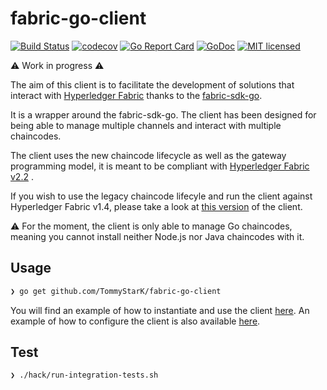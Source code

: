 # fabric-go-client

[![Build Status](https://travis-ci.org/TommyStarK/fabric-go-client.svg?branch=master)](https://travis-ci.org/TommyStarK/fabric-go-client)
[![codecov](https://codecov.io/gh/TommyStarK/fabric-go-client/branch/master/graph/badge.svg)](https://codecov.io/gh/TommyStarK/fabric-go-client)
[![Go Report Card](https://goreportcard.com/badge/github.com/TommyStarK/fabric-go-client)](https://goreportcard.com/report/github.com/TommyStarK/fabric-go-client)
[![GoDoc](https://godoc.org/github.com/TommyStarK/fabric-go-client?status.svg)](https://godoc.org/github.com/TommyStarK/fabric-go-client)
[![MIT licensed](https://img.shields.io/badge/license-MIT-blue.svg)](./LICENSE)

:warning: Work in progress :warning:

The aim of this client is to facilitate the development of solutions that interact with [Hyperledger Fabric](https://hyperledger-fabric.readthedocs.io/en/release-2.2/) thanks to the [fabric-sdk-go](https://github.com/hyperledger/fabric-sdk-go).

It is a wrapper around the fabric-sdk-go. The client has been designed for being able to manage multiple channels and interact with multiple chaincodes.

The client uses the new chaincode lifecycle as well as the gateway programming model, it is meant to be compliant with [Hyperledger Fabric v2.2](https://hyperledger-fabric.readthedocs.io/en/release-2.2/) .

If you wish to use the legacy chaincode lifecyle and run the client against Hyperledger Fabric v1.4, please take a look at [this version](https://github.com/TommyStarK/fabric-go-client/tree/v1.4) of the client.

:warning: For the moment, the client is only able to manage Go chaincodes, meaning you cannot install neither Node.js nor Java chaincodes with it.

## Usage

```bash
❯ go get github.com/TommyStarK/fabric-go-client
```

You will find an example of how to instantiate and use the client [here](https://github.com/TommyStarK/fabric-go-client/blob/master/example_test.go). An example of how to configure the client is also available [here](https://github.com/TommyStarK/fabric-go-client/blob/master/testdata/client/client-config.yaml).

## Test

```bash
❯ ./hack/run-integration-tests.sh
```
